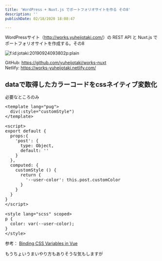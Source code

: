 ```yaml
---
title: 'WordPress + Nuxt.js でポートフォリオサイトを作る その8'
description: ''
publishDate: 02/18/2020 18:08:47

---
```

<p>WordPressサイト（<a href="http://works.yuheijotaki.com/">http://works.yuheijotaki.com/</a>）の REST API と Nuxt.js でポートフォリオサイトを作成する。その8</p>

<p><span itemscope itemtype="http://schema.org/Photograph"><img src="/images/hatena/20190924093802.png" alt="f:id:jotaki:20190924093802p:plain" title="f:id:jotaki:20190924093802p:plain" class="hatena-fotolife" itemprop="image"></span></p>

<p>GitHub: <a href="https://github.com/yuheijotaki/works-nuxt">https://github.com/yuheijotaki/works-nuxt</a><br />
Netlify: <a href="https://works-yuheijotaki.netlify.com/">https://works-yuheijotaki.netlify.com/</a></p>

<h2>dataで取得したカラーコードをcssネイティブ変数化</h2>

<p>必要なところのみ</p>

<pre class="code lang-javascript" data-lang="javascript" data-unlink>&lt;template lang=<span class="synConstant">&quot;pug&quot;</span>&gt;
  div(:style=<span class="synConstant">&quot;customStyle&quot;</span>)
&lt;/template&gt;

&lt;script&gt;
<span class="synStatement">export</span> <span class="synStatement">default</span> <span class="synIdentifier">{</span>
  props:<span class="synIdentifier">{</span>
    <span class="synConstant">'post'</span>: <span class="synIdentifier">{</span>
      type: <span class="synType">Object</span>,
      <span class="synStatement">default</span>: <span class="synConstant">''</span>
    <span class="synIdentifier">}</span>
  <span class="synIdentifier">}</span>,
  computed: <span class="synIdentifier">{</span>
    customStyle () <span class="synIdentifier">{</span>
      <span class="synStatement">return</span> <span class="synIdentifier">{</span>
        <span class="synConstant">'--user-color'</span>: <span class="synIdentifier">this</span>.post.customColor
      <span class="synIdentifier">}</span>
    <span class="synIdentifier">}</span>
  <span class="synIdentifier">}</span>
<span class="synIdentifier">}</span>
&lt;/script&gt;

&lt;style lang=<span class="synConstant">&quot;scss&quot;</span> scoped&gt;
p <span class="synIdentifier">{</span>
  color: <span class="synIdentifier">var</span>(--user-color);
<span class="synIdentifier">}</span>
&lt;/style&gt;
</pre>


<p>参考： <a href="https://shayneo.com/blog/binding-css-variables-with-vue/">Binding CSS Variables in Vue</a></p>

<p>もうちょいうまいやり方もありそうな気もしますが</p>

